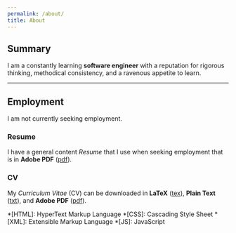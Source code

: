 ```yaml
---
permalink: /about/
title: About
---
```


## Summary

I am a constantly learning **software engineer** with a reputation for 
rigorous thinking, methodical consistency, and a ravenous appetite to learn.

---

## Employment

I am not currently seeking employment.

### Resume

I have a general content *Resume* that I use when seeking employment that is in 
**Adobe PDF** ([pdf](/assets/docs/resume.pdf)).

### CV

My *Curriculum Vitae* (CV) can be downloaded in **LaTeX** 
([tex](/assets/docs/cv.tex)), **Plain Text** ([txt](/assets/docs/cv.txt)), and 
**Adobe PDF** ([pdf](/assets/docs/cv.pdf)).

*[HTML]: HyperText Markup Language
*[CSS]: Cascading Style Sheet
*[XML]: Extensible Markup Language
*[JS]: JavaScript